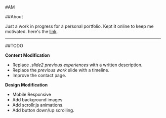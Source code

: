 #AM

##About

Just a work in progress for a personal portfolio. Kept it online to keep me motivated. here's the [link](https://adrian147.github.io/).

---

##TODO

**Content Modification**
- Replace _.slide2 previous experiences_ with a written description.
- Replace the _previous work_ slide with a timeline.
- Improve the contact page.

__Design Modification__
- Mobile Responsive
- Add background images
- Add scrollr.js animations.
- Add button down/up scrolling.

